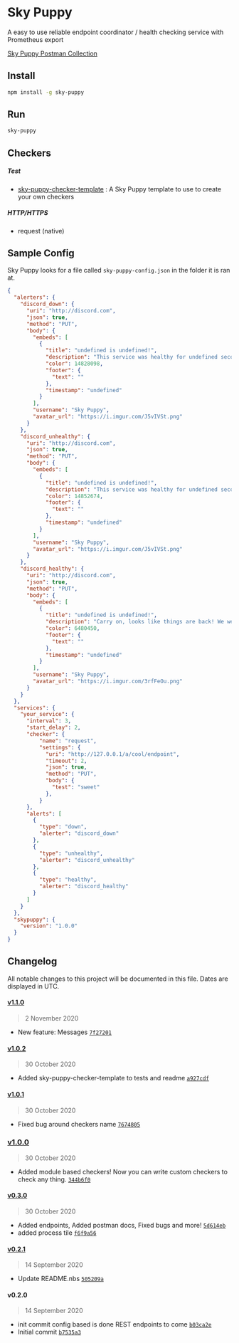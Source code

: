 # Sky Puppy
A easy to use reliable endpoint coordinator / health checking service with Prometheus export

[Sky Puppy Postman Collection](https://documenter.getpostman.com/view/208035/TVYKawgU)

## Install

```bash
npm install -g sky-puppy
```

## Run

```bash
sky-puppy
```

## Checkers

##### Test
- [sky-puppy-checker-template](https://github.com/Phara0h/sky-puppy-checker-template) : A Sky Puppy template to use to create your own checkers

##### HTTP/HTTPS
- request (native)


## Sample Config

Sky Puppy looks for a file called `sky-puppy-config.json` in the folder it is ran at.

```json
{
  "alerters": {
    "discord_down": {
      "uri": "http://discord.com",
      "json": true,
      "method": "PUT",
      "body": {
        "embeds": [
          {
            "title": "undefined is undefined!",
            "description": "This service was healthy for undefined seconds!",
            "color": 14828098,
            "footer": {
              "text": ""
            },
            "timestamp": "undefined"
          }
        ],
        "username": "Sky Puppy",
        "avatar_url": "https://i.imgur.com/J5vIVSt.png"
      }
    },
    "discord_unhealthy": {
      "uri": "http://discord.com",
      "json": true,
      "method": "PUT",
      "body": {
        "embeds": [
          {
            "title": "undefined is undefined!",
            "description": "This service was healthy for undefined seconds!",
            "color": 14852674,
            "footer": {
              "text": ""
            },
            "timestamp": "undefined"
          }
        ],
        "username": "Sky Puppy",
        "avatar_url": "https://i.imgur.com/J5vIVSt.png"
      }
    },
    "discord_healthy": {
      "uri": "http://discord.com",
      "json": true,
      "method": "PUT",
      "body": {
        "embeds": [
          {
            "title": "undefined is undefined!",
            "description": "Carry on, looks like things are back! We were down for undefined seconds.",
            "color": 6480450,
            "footer": {
              "text": ""
            },
            "timestamp": "undefined"
          }
        ],
        "username": "Sky Puppy",
        "avatar_url": "https://i.imgur.com/3rfFeOu.png"
      }
    }
  },
  "services": {
    "your_service": {
      "interval": 3,
      "start_delay": 2,
      "checker": {
          "name": "request",
          "settings": {
            "uri": "http://127.0.0.1/a/cool/endpoint",
            "timeout": 2,
            "json": true,
            "method": "PUT",
            "body": {
              "test": "sweet"
            },
          }
      },
      "alerts": [
        {
          "type": "down",
          "alerter": "discord_down"
        },
        {
          "type": "unhealthy",
          "alerter": "discord_unhealthy"
        },
        {
          "type": "healthy",
          "alerter": "discord_healthy"
        }
      ]
    }
  },
  "skypuppy": {
    "version": "1.0.0"
  }
}

```

## Changelog

All notable changes to this project will be documented in this file. Dates are displayed in UTC.

#### [v1.1.0](https://github.com/Phara0h/sky-puppy/compare/v1.0.2...v1.1.0)

> 2 November 2020

- New feature: Messages [`7f27201`](https://github.com/Phara0h/sky-puppy/commit/7f2720100f876e2f10ce6e46ea3a0098c0db83fc)

#### [v1.0.2](https://github.com/Phara0h/sky-puppy/compare/v1.0.1...v1.0.2)

> 30 October 2020

- Added sky-puppy-checker-template to tests and readme [`a927cdf`](https://github.com/Phara0h/sky-puppy/commit/a927cdf104bb2f8acf7baa99485ebd2135d2427c)

#### [v1.0.1](https://github.com/Phara0h/sky-puppy/compare/v1.0.0...v1.0.1)

> 30 October 2020

- Fixed bug around checkers name [`7674805`](https://github.com/Phara0h/sky-puppy/commit/7674805fae0b7e39b56dbbeef18ede9216e22956)

### [v1.0.0](https://github.com/Phara0h/sky-puppy/compare/v0.3.0...v1.0.0)

> 30 October 2020

- Added module based checkers! Now you can write custom checkers to check any thing. [`344b6f0`](https://github.com/Phara0h/sky-puppy/commit/344b6f02dfa4b31d0720b7c047d034a7f118684a)

#### [v0.3.0](https://github.com/Phara0h/sky-puppy/compare/v0.2.1...v0.3.0)

> 30 October 2020

- Added endpoints, Added postman docs, Fixed bugs and more! [`5d614eb`](https://github.com/Phara0h/sky-puppy/commit/5d614eb20b62ba5b616f67aeffddda1bfd5575de)
- added process tile [`f6f9a56`](https://github.com/Phara0h/sky-puppy/commit/f6f9a56b35b31797f9409c97df4c3b3dc5ae5a4b)

#### [v0.2.1](https://github.com/Phara0h/sky-puppy/compare/v0.2.0...v0.2.1)

> 14 September 2020

- Update README.nbs [`505209a`](https://github.com/Phara0h/sky-puppy/commit/505209afdac682daca37284a5f69fd98b14b8145)

#### v0.2.0

> 14 September 2020

- init commit config based is done REST endpoints to come [`b03ca2e`](https://github.com/Phara0h/sky-puppy/commit/b03ca2ee43ac5754f020d1963dcb9e201cd47e0d)
- Initial commit [`b7535a3`](https://github.com/Phara0h/sky-puppy/commit/b7535a3a3990fe081f932dc6e1079a86bdf9842f)

